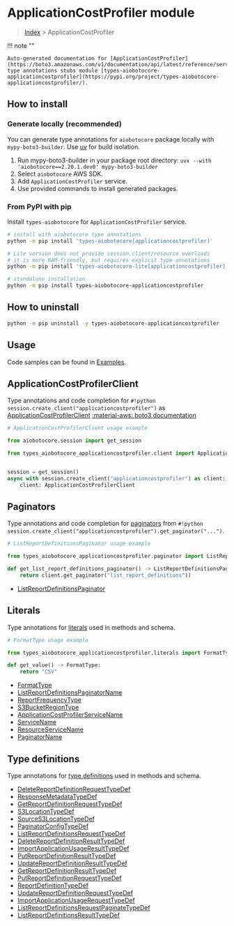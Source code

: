# ApplicationCostProfiler module

> [Index](../README.md) > ApplicationCostProfiler


!!! note ""

    Auto-generated documentation for [ApplicationCostProfiler](https://boto3.amazonaws.com/v1/documentation/api/latest/reference/services/applicationcostprofiler.html#applicationcostprofiler)
    type annotations stubs module [types-aiobotocore-applicationcostprofiler](https://pypi.org/project/types-aiobotocore-applicationcostprofiler/).

## How to install

### Generate locally (recommended)

You can generate type annotations for `aiobotocore` package locally with `mypy-boto3-builder`.
Use [uv](https://docs.astral.sh/uv/getting-started/installation/) for build isolation.

1. Run mypy-boto3-builder in your package root directory: `uvx --with 'aiobotocore==2.20.1.dev0' mypy-boto3-builder`
1. Select `aiobotocore` AWS SDK.
1. Add `ApplicationCostProfiler` service.
1. Use provided commands to install generated packages.



### From PyPI with pip

Install `types-aiobotocore` for `ApplicationCostProfiler` service.

```bash
# install with aiobotocore type annotations
python -m pip install 'types-aiobotocore[applicationcostprofiler]'

# Lite version does not provide session.client/resource overloads
# it is more RAM-friendly, but requires explicit type annotations
python -m pip install 'types-aiobotocore-lite[applicationcostprofiler]'

# standalone installation
python -m pip install types-aiobotocore-applicationcostprofiler
```



## How to uninstall

```bash
python -m pip uninstall -y types-aiobotocore-applicationcostprofiler
```

## Usage

Code samples can be found in [Examples](./usage.md).

## ApplicationCostProfilerClient

Type annotations and code completion for  `#!python session.create_client("applicationcostprofiler")` as [ApplicationCostProfilerClient](./client.md)
[:material-aws: boto3 documentation](https://boto3.amazonaws.com/v1/documentation/api/latest/reference/services/applicationcostprofiler.html#ApplicationCostProfiler.Client)

```python
# ApplicationCostProfilerClient usage example

from aiobotocore.session import get_session

from types_aiobotocore_applicationcostprofiler.client import ApplicationCostProfilerClient


session = get_session()
async with session.create_client("applicationcostprofiler") as client:
    client: ApplicationCostProfilerClient
```


## Paginators

Type annotations and code completion for
[paginators](./paginators.md)
from `#!python session.create_client("applicationcostprofiler").get_paginator("...")`.

```python
# ListReportDefinitionsPaginator usage example

from types_aiobotocore_applicationcostprofiler.paginator import ListReportDefinitionsPaginator

def get_list_report_definitions_paginator() -> ListReportDefinitionsPaginator:
    return client.get_paginator("list_report_definitions"))
```

- [ListReportDefinitionsPaginator](./paginators.md#listreportdefinitionspaginator)








## Literals

Type annotations for [literals](./literals.md) used in methods and schema.

```python
# FormatType usage example

from types_aiobotocore_applicationcostprofiler.literals import FormatType

def get_value() -> FormatType:
    return "CSV"
```

- [FormatType](./literals.md#formattype)
- [ListReportDefinitionsPaginatorName](./literals.md#listreportdefinitionspaginatorname)
- [ReportFrequencyType](./literals.md#reportfrequencytype)
- [S3BucketRegionType](./literals.md#s3bucketregiontype)
- [ApplicationCostProfilerServiceName](./literals.md#applicationcostprofilerservicename)
- [ServiceName](./literals.md#servicename)
- [ResourceServiceName](./literals.md#resourceservicename)
- [PaginatorName](./literals.md#paginatorname)




## Type definitions

Type annotations for [type definitions](./type_defs.md) used in methods and schema.

- [DeleteReportDefinitionRequestTypeDef](./type_defs.md#deletereportdefinitionrequesttypedef)
- [ResponseMetadataTypeDef](./type_defs.md#responsemetadatatypedef)
- [GetReportDefinitionRequestTypeDef](./type_defs.md#getreportdefinitionrequesttypedef)
- [S3LocationTypeDef](./type_defs.md#s3locationtypedef)
- [SourceS3LocationTypeDef](./type_defs.md#sources3locationtypedef)
- [PaginatorConfigTypeDef](./type_defs.md#paginatorconfigtypedef)
- [ListReportDefinitionsRequestTypeDef](./type_defs.md#listreportdefinitionsrequesttypedef)
- [DeleteReportDefinitionResultTypeDef](./type_defs.md#deletereportdefinitionresulttypedef)
- [ImportApplicationUsageResultTypeDef](./type_defs.md#importapplicationusageresulttypedef)
- [PutReportDefinitionResultTypeDef](./type_defs.md#putreportdefinitionresulttypedef)
- [UpdateReportDefinitionResultTypeDef](./type_defs.md#updatereportdefinitionresulttypedef)
- [GetReportDefinitionResultTypeDef](./type_defs.md#getreportdefinitionresulttypedef)
- [PutReportDefinitionRequestTypeDef](./type_defs.md#putreportdefinitionrequesttypedef)
- [ReportDefinitionTypeDef](./type_defs.md#reportdefinitiontypedef)
- [UpdateReportDefinitionRequestTypeDef](./type_defs.md#updatereportdefinitionrequesttypedef)
- [ImportApplicationUsageRequestTypeDef](./type_defs.md#importapplicationusagerequesttypedef)
- [ListReportDefinitionsRequestPaginateTypeDef](./type_defs.md#listreportdefinitionsrequestpaginatetypedef)
- [ListReportDefinitionsResultTypeDef](./type_defs.md#listreportdefinitionsresulttypedef)

